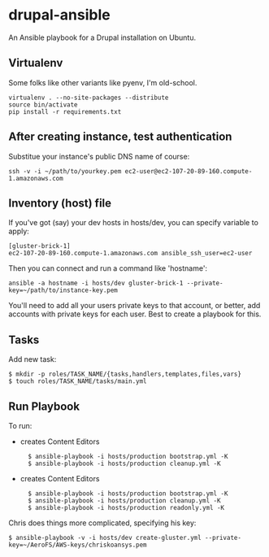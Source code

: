drupal-ansible
==============

An Ansible playbook for a Drupal installation on Ubuntu.

Virtualenv
----------

Some folks like other variants like pyenv, I'm old-school.

    virtualenv . --no-site-packages --distribute
    source bin/activate
    pip install -r requirements.txt

After creating instance, test authentication
--------------------------------------------

Substitue your instance's public DNS name of course:

    ssh -v -i ~/path/to/yourkey.pem ec2-user@ec2-107-20-89-160.compute-1.amazonaws.com


Inventory (host) file
---------------------

If you've got (say) your dev hosts in hosts/dev, you can specify variable to apply:

    [gluster-brick-1]
    ec2-107-20-89-160.compute-1.amazonaws.com ansible_ssh_user=ec2-user


Then you can connect and run a command like 'hostname':

    ansible -a hostname -i hosts/dev gluster-brick-1 --private-key=~/path/to/instance-key.pem 

You'll need to add all your users private keys to that account, or
better, add accounts with private keys for each user. Best to create a playbook for this.


Tasks
-----

Add new task:

    $ mkdir -p roles/TASK_NAME/{tasks,handlers,templates,files,vars}
    $ touch roles/TASK_NAME/tasks/main.yml

Run Playbook
------------

To run:

* creates Content Editors

        $ ansible-playbook -i hosts/production bootstrap.yml -K
        $ ansible-playbook -i hosts/production cleanup.yml -K

* creates Content Editors

        $ ansible-playbook -i hosts/production bootstrap.yml -K
        $ ansible-playbook -i hosts/production cleanup.yml -K
        $ ansible-playbook -i hosts/production readonly.yml -K


Chris does things more complicated, specifying his key:

    $ ansible-playbook -v -i hosts/dev create-gluster.yml --private-key=~/AeroFS/AWS-keys/chriskoansys.pem

